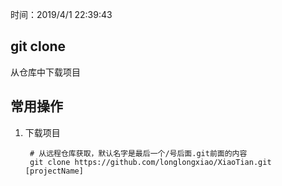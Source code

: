 时间：2019/4/1 22:39:43  

## git clone 

从仓库中下载项目

## 常用操作 

1. 下载项目 

		# 从远程仓库获取，默认名字是最后一个/号后面.git前面的内容
		git clone https://github.com/longlongxiao/XiaoTian.git [projectName]